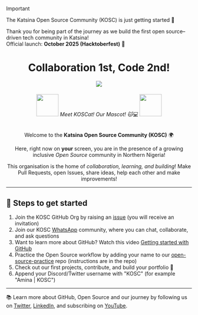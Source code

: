 > [!IMPORTANT]
> The Katsina Open Source Community (KOSC) is just getting started 🎉
>
> Thank you for being part of the journey as we build the first open source–driven tech community in Katsina!  
> Official launch: **October 2025 (Hacktoberfest)** 🚀

<div align="center">
    <h1>Collaboration 1st, Code 2nd!</h1>
    <img src="https://github.com/KatsinaOpenSource/.github/assets/kosc-banner.gif" />
    <h6>
        <img src="https://github.com/KatsinaOpenSource.png" height="60" /> Meet KOSCat! Our Mascot! 🐱💻 <img src="https://github.com/KatsinaOpenSource.png" height="60" />
    </h6>
    <p>Welcome to the <b>Katsina Open Source Community (KOSC)</b> 🌍</p>
    <p>Here, right now on <b>your</b> screen, you are in the presence of a growing inclusive <i>Open Source</i> community in Northern Nigeria!</p>
    <p>This organisation is the home of <i>collaboration, learning, and building</i>! Make Pull Requests, open Issues, share ideas, help each other and make improvements!</p>
</div>

---

<h2>🚀 Steps to get started</h2>
<ol>
    <li>Join the KOSC GitHub Org by raising an <a href="https://github.com/Katsina-Open-Source/Katsina-Tech-Directory/ISSUE_TEMPLATE/new?template=join-directory.yml">issue</a> (you will receive an invitation)</li>
    <li> Join our KOSC <a href="https://chat.whatsapp.com/FNGtSHom6IABp0RQu8IVCB?mode=ems_copy_c">WhatsApp</a> community, where you can chat, collaborate, and ask questions</li>
    <li> Want to learn more about GitHub? Watch this video <a href="https://www.youtube.com/watch?v=BI18N3ZC2Es">Getting started with GitHub</a></li>
    <li> Practice the Open Source workflow by adding your name to our <a href="https://github.com/KatsinaOpenSource/open-source-practice">open-source-practice</a> repo (instructions are in the repo)</li>
    <li> Check out our first projects, contribute, and build your portfolio 🎨</li>
    <li> Append your Discord/Twitter username with "KOSC" (for example "Amina | KOSC")</li>
</ol>

---

<p>📚 Learn more about GitHub, Open Source and our journey by following us on 
<a href="https://twitter.com/KatsinaOSS">Twitter</a>, 
<a href="https://linkedin.com/company/katsinaopensource">LinkedIn</a>, 
and subscribing on <a href="https://youtube.com/@KatsinaOSS">YouTube</a>.</p>
